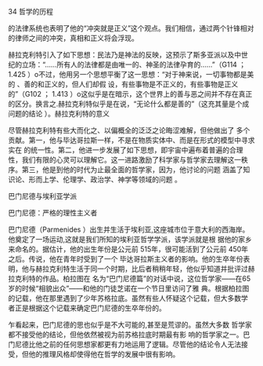 34 哲学的历程

的法律系统也表明了他的“冲突就是正义”这个观点。我们相信，通过两个针锋相对的律师之间的冲突，真相和正义将会浮现。

赫拉克利特引入了如下思想：民法乃是神法的反映，这预示了斯多亚派以及中世 纪的立场：“……所有人的法律都是由唯一的、神圣的法律孕育的……”（G114 ； 1.425 ）o不过，他用另一个思想平衡了这一思想：“对于神来说，一切事物都是美的 、善的和正义的，但人们却假 设，有些事物是不正义的，有些事物是正义的”（G102 ； 1.413 ）o这似乎是在暗示，这个世界上的善与恶之间并不存在真正的区分。换言之.赫拉克利特似乎是在说，“无论什么都是善的”（这充其量是个成问题的结论 ）。赫拉克利特的意义

尽管赫拉克利特有些大而化之、以偏概全的泛泛之论晦涩难解，但他做出了 多个贡献。第一，他与毕达哥拉斯一样，不是在物质实体中、而是在形式的模型中寻求实在 的统一性。第二，他进一步发展了如下思想，即宇宙中遍布着普遍的合理性，我们有限的心灵可以理解它。这一进路激励了科学家与哲学家去理解这一秩序。第三，他是到他的时代为止最全面的哲学家，因为，他讨论的问题 涵盖了知识论、形而上学、伦理学、政治学、神学等领域的问题 。

巴门尼德与埃利亚学派

巴门尼德：严格的理性主义者

巴门尼德（Parmenides ）出生并生活于埃利亚,这座城市位于意大利的西海岸。他奠定了一场运动,这就是我们所知的埃利亚哲学学派，该学派就是根 据他的家乡来命名的。据估计，他的出生年份是公元前 515年，很可能活到了公元前 450年之后。传说，他在青年时受到了一个 毕达哥拉斯主义者的影响。他的生卒年份表明，他与赫拉克利特生活于同一个时期，比后者稍稍年轻，他似乎知道并批评过赫拉克利特的作品。柏拉图在 名为“巴门尼德篇”的对话中说，这位哲学家——在65岁的时候“相貌出众”——和他的门徒芝诺在一个节日里访问了雅 典。根据柏拉图 的记载，他在那里遇到了少年苏格拉底。虽然有些人怀疑这个记载，但大多数学 者正是根据这个记载来确定巴门尼德的生卒年份的。

乍看起来，巴门尼德的思也似乎是不大可能的,甚至是荒谬的。虽然大多数 哲学家都不接受他的结论，但他依然被视为前苏格拉底时期最有影 响的哲学家之一。巴门尼德比他之前的任何思想家都更有力地运用了逻辑。尽管他的结论令人无法接受，但他的推理风格却使得他在哲学的发展中很有影响。

